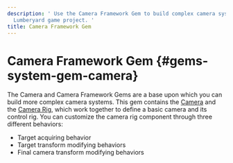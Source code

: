 ```yaml
---
description: ' Use the Camera Framework Gem to build complex camera systems for your
  Lumberyard game project. '
title: Camera Framework Gem
---
```

# Camera Framework Gem {#gems-system-gem-camera}

The Camera and Camera Framework Gems are a base upon which you can build more complex camera systems\. This gem contains the [Camera](/docs/user-guide/features/components/camera.md) and the [Camera Rig](/docs/user-guide/features/components/camera-rig.md), which work together to define a basic camera and its control rig\. You can customize the camera rig component through three different behaviors:
+ Target acquiring behavior
+ Target transform modifying behaviors
+ Final camera transform modifying behaviors